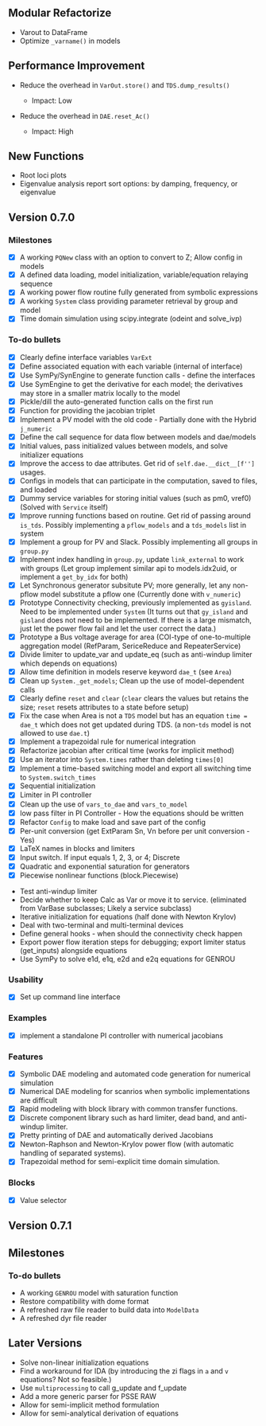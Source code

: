 ## Modular Refactorize
*   Varout to DataFrame
*   Optimize `_varname()` in models


## Performance Improvement
*   Reduce the overhead in `VarOut.store()` and `TDS.dump_results()`
    *   Impact: Low

*   Reduce the overhead in `DAE.reset_Ac()`
    *   Impact: High


## New Functions
*   Root loci plots
*   Eigenvalue analysis report sort options: by damping, frequency, or eigenvalue


## Version 0.7.0

### Milestones
- [x] A working `PQNew` class with an option to convert to Z; Allow config in models
- [x] A defined data loading, model initialization, variable/equation relaying sequence
- [x] A working power flow routine fully generated from symbolic expressions
- [x] A working `System` class providing parameter retrieval by group and model
- [x] Time domain simulation using scipy.integrate (odeint and solve_ivp)

### To-do bullets
- [x] Clearly define interface variables `VarExt`
- [x] Define associated equation with each variable (internal of interface)
- [x] Use SymPy/SynEngine to generate function calls - define the interfaces
- [x] Use SymEngine to get the derivative for each model; the derivatives may store in a smaller matrix locally to the model
- [x] Pickle/dill the auto-generated function calls on the first run
- [x] Function for providing the jacobian triplet
- [x] Implement a PV model with the old code - Partially done with the Hybrid `j_numeric`
- [x] Define the call sequence for data flow between models and dae/models
- [x] Initial values, pass initialized values between models, and solve initializer equations
- [x] Improve the access to dae attributes. Get rid of `self.dae.__dict__[f'']` usages.
- [x] Configs in models that can participate in the computation, saved to files, and loaded
- [x] Dummy service variables for storing initial values (such as pm0, vref0) (Solved with `Service` itself)
- [x] Improve running functions based on routine. Get rid of passing around `is_tds`. Possibly implementing a
 `pflow_models` and a `tds_models` list in system
- [x] Implement a group for PV and Slack. Possibly implementing all groups in `group.py`
- [x]   Implement index handling in `group.py`, update `link_external` to work with groups (Let group implement
 similar api to models.idx2uid, or implement a `get_by_idx` for both)
- [x] Let Synchronous generator subsitute PV; more generally, let any non-pflow model substitute a pflow one
 (Currently done with `v_numeric`)
- [x] Prototype Connectivity checking, previously implemented as `gyisland`. Need to be implemented under
 `System` (It turns out that `gy_island` and `gisland` does not need to be implemented. If there is a large
  mismatch, just let the power flow fail and let the user correct the data.)
- [x] Prototype a Bus voltage average for area (COI-type of one-to-multiple aggregation model 
(RefParam, SericeReduce and RepeaterService)
- [x] Divide limiter to update_var and update_eq (such as anti-windup limiter which depends on equations)
- [x] Allow time definition in models reserve keyword `dae_t` (see `Area`)
- [x] Clean up `System._get_models`; Clean up the use of model-dependent calls
- [x] Clearly define `reset` and `clear` (`clear` clears the values but retains the size; `reset` resets
 attributes to a state before setup)
- [x] Fix the case when Area is not a `TDS` model but has an equation `time = dae_t` which does not get updated
 during TDS. (a non-`tds` model is not allowed to use `dae.t`)
- [x] Implement a trapezoidal rule for numerical integration
- [x] Refactorize jacobian after critical time (works for implicit method)
- [x] Use an iterator into `System.times` rather than deleting `times[0]`
- [x] Implement a time-based switching model and export all switching time to `System.switch_times`
- [x] Sequential initialization 
- [x] Limiter in PI controller
- [x] Clean up the use of `vars_to_dae` and `vars_to_model` 
- [x] low pass filter in PI Controller - How the equations should be written
- [x] Refactor `Config` to make load and save part of the config
- [x] Per-unit conversion (get ExtParam Sn, Vn before per unit conversion - Yes)
- [x] LaTeX names in blocks and limiters
- [x] Input switch. If input equals 1, 2, 3, or 4; Discrete
- [x] Quadratic and exponential saturation for generators
- [x] Piecewise nonlinear functions (block.Piecewise)
*   Test anti-windup limiter
*   Decide whether to keep Calc as Var or move it to service. (eliminated from VarBase subclasses; Likely a
 service subclass)
*   Iterative initialization for equations (half done with Newton Krylov)
*   Deal with two-terminal and multi-terminal devices
*   Define general hooks - when should the connectivity check happen
*   Export power flow iteration steps for debugging; export limiter status (get_inputs) alongside equations
*   Use SymPy to solve e1d, e1q, e2d and e2q equations for GENROU

### Usability
- [x] Set up command line interface

### Examples
- [x] implement a standalone PI controller with numerical jacobians

### Features
- [x] Symbolic DAE modeling and automated code generation for numerical simulation
- [x] Numerical DAE modeling for scanrios when symbolic implementations are difficult
- [x] Rapid modeling with block library with common transfer functions.
- [x] Discrete component library such as hard limiter, dead band, and anti-windup limiter.
- [x] Pretty printing of DAE and automatically derived Jacobians
- [x] Newton-Raphson and Newton-Krylov power flow (with automatic handling of separated systems).
- [x] Trapezoidal method for semi-explicit time domain simulation.

### Blocks
- [x] Value selector

## Version 0.7.1
## Milestones

### To-do bullets
*   A working `GENROU` model with saturation function
*   Restore compatibility with dome format
*   A refreshed raw file reader to build data into `ModelData`
*   A refreshed dyr file reader

## Later Versions
*   Solve non-linear initialization equations
*   Find a workaround for IDA (by introducing the zi flags in `a` and `v` equations? Not so feasible.)
*   Use `multiprocessing` to call g_update and f_update
*   Add a more generic parser for PSSE RAW
*   Allow for semi-implicit method formulation
*   Allow for semi-analytical derivation of equations
